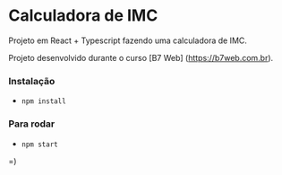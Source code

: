  # Calculadora de IMC

 Projeto em React + Typescript fazendo uma calculadora de IMC.

 Projeto desenvolvido durante o curso [B7 Web] (https://b7web.com.br).

 ### Instalação
- `npm install`

 ### Para rodar
 - `npm start`

 =)